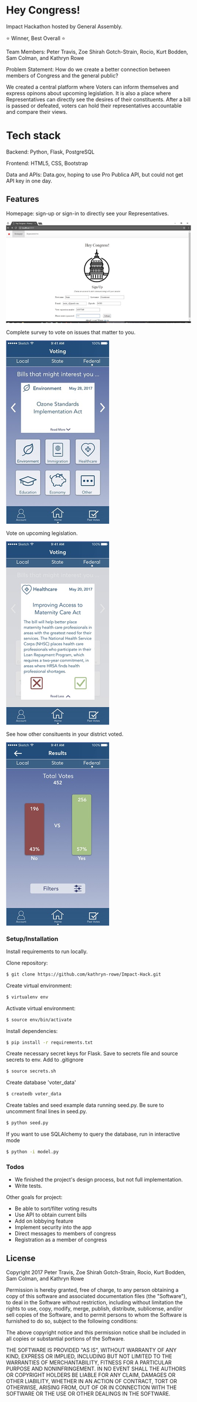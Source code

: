 # Hey Congress!

Impact Hackathon hosted by General Assembly.

:star: Winner, Best Overall :star:

Team Members: Peter Travis, Zoe Shirah Gotch-Strain, Rocio, Kurt Bodden, Sam Colman, and Kathryn Rowe

Problem Statement: How do we create a better connection between members of Congress and the general public?

We created a central platform where Voters can inform themselves and express opinons about upcoming legislation. It is also a place where Representatives can directly see the desires of their constituents. After a bill is passed or defeated, voters can hold their representatives accountable and compare their views.

# Tech stack
Backend: Python, Flask, PostgreSQL

Frontend: HTML5, CSS, Bootstrap

Data and APIs: Data.gov, hoping to use Pro Publica API, but could not get API key in one day.

## Features

Homepage: sign-up or sign-in to directly see your Representatives.

![alt text](https://github.com/kathryn-rowe/Impact-Hack/blob/master/static/images/homepage.jpg "Homepage")

Complete survey to vote on issues that matter to you.

![alt text](https://github.com/kathryn-rowe/Impact-Hack/blob/master/static/images/voting_page.jpg "Issues Page")

Vote on upcoming legislation.

![alt text](https://github.com/kathryn-rowe/Impact-Hack/blob/master/static/images/voting_page3.jpg "Vote Page")

See how other consituents in your district voted.

![alt text](https://github.com/kathryn-rowe/Impact-Hack/blob/master/static/images/results.jpg "Results Page")

### Setup/Installation

Install requirements to run locally.

Clone repository:

```sh
$ git clone https://github.com/kathryn-rowe/Impact-Hack.git
```
Create virtual environment:

```sh
$ virtualenv env
```
Activate virtual environment:
```sh
$ source env/bin/activate
```
Install dependencies:
```sh
$ pip install -r requirements.txt
```
Create necessary secret keys for Flask. Save to secrets file and source secrets to env. Add to .gitignore
```sh
$ source secrets.sh
```
Create database 'voter_data'
```sh
$ createdb voter_data
```
Create tables and seed example data running seed.py. Be sure to uncomment final lines in seed.py.
```sh
$ python seed.py
```
If you want to use SQLAlchemy to query the database, run in interactive mode
```sh
$ python -i model.py
```

### Todos

 - We finished the project's design process, but not full implementation. 
 - Write tests.

Other goals for project:
 - Be able to sort/filter voting results
 - Use API to obtain current bills 
 - Add on lobbying feature
 - Implement security into the app
 - Direct messages to members of congress
 - Registration as a member of congress


License
----

Copyright 2017 Peter Travis, Zoe Shirah Gotch-Strain, Rocio, Kurt Bodden, Sam Colman, and Kathryn Rowe

Permission is hereby granted, free of charge, to any person obtaining a copy of this software and associated documentation files (the "Software"), to deal in the Software without restriction, including without limitation the rights to use, copy, modify, merge, publish, distribute, sublicense, and/or sell copies of the Software, and to permit persons to whom the Software is furnished to do so, subject to the following conditions:

The above copyright notice and this permission notice shall be included in all copies or substantial portions of the Software.

THE SOFTWARE IS PROVIDED "AS IS", WITHOUT WARRANTY OF ANY KIND, EXPRESS OR IMPLIED, INCLUDING BUT NOT LIMITED TO THE WARRANTIES OF MERCHANTABILITY, FITNESS FOR A PARTICULAR PURPOSE AND NONINFRINGEMENT. IN NO EVENT SHALL THE AUTHORS OR COPYRIGHT HOLDERS BE LIABLE FOR ANY CLAIM, DAMAGES OR OTHER LIABILITY, WHETHER IN AN ACTION OF CONTRACT, TORT OR OTHERWISE, ARISING FROM, OUT OF OR IN CONNECTION WITH THE SOFTWARE OR THE USE OR OTHER DEALINGS IN THE SOFTWARE.


[//]: # (These are reference links used in the body of this note and get stripped out when the markdown processor does its job. There is no need to format nicely because it shouldn't be seen. Thanks SO - http://stackoverflow.com/questions/4823468/store-comments-in-markdown-syntax)


